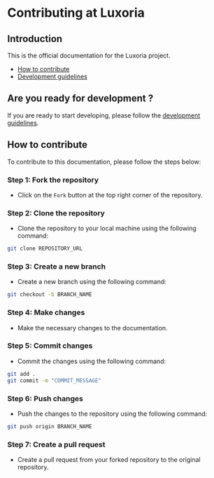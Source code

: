 # Contributing at Luxoria

## Introduction
This is the official documentation for the Luxoria project.  
- [How to contribute](#how-to-contribute)  
- [Development guidelines](./DEVELOPMENT.md)

## Are you ready for development ?
If you are ready to start developing, please follow the [development guidelines](./DEVELOPMENT.md).

## How to contribute
To contribute to this documentation, please follow the steps below:

### Step 1: Fork the repository
- Click on the `Fork` button at the top right corner of the repository.

### Step 2: Clone the repository
- Clone the repository to your local machine using the following command:
```bash
git clone REPOSITORY_URL
```

### Step 3: Create a new branch
- Create a new branch using the following command:
```bash
git checkout -b BRANCH_NAME
```

### Step 4: Make changes
- Make the necessary changes to the documentation.

### Step 5: Commit changes
- Commit the changes using the following command:
```bash
git add .
git commit -m "COMMIT_MESSAGE"
```

### Step 6: Push changes
- Push the changes to the repository using the following command:
```bash
git push origin BRANCH_NAME
```

### Step 7: Create a pull request
- Create a pull request from your forked repository to the original repository.
